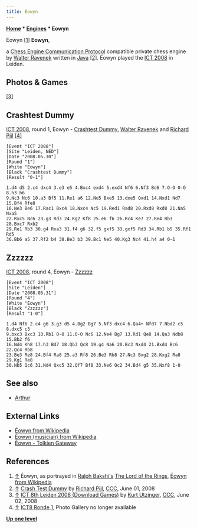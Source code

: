 ```yaml
---
title: Eowyn
---
```

**[Home](Home "Home") * [Engines](Engines "Engines") * Eowyn**

[](https://en.wikipedia.org/wiki/%C3%89owyn) Éowyn <a id="cite-note-1" href="#cite-ref-1">[1]</a>
**Eowyn**,

a [Chess Engine Communication Protocol](Chess_Engine_Communication_Protocol "Chess Engine Communication Protocol") compatible private chess engine by [Walter Ravenek](Walter_Ravenek "Walter Ravenek") written in [Java](Java "Java") <a id="cite-note-2" href="#cite-ref-2">[2]</a>. Eowyn played the [ICT 2008](ICT_2008 "ICT 2008") in Leiden.

## Photos & Games

<a id="cite-note-3" href="#cite-ref-3">[3]</a>

## Crashtest Dummy

[](File:EowynCTDIpc2008.jpg)
[ICT 2008](ICT_2008 "ICT 2008"), round 1, Eowyn - [Crashtest Dummy](Crashtest_Dummy "Crashtest Dummy"), [Walter Ravenek](Walter_Ravenek "Walter Ravenek") and [Richard Pijl](Richard_Pijl "Richard Pijl") <a id="cite-note-4" href="#cite-ref-4">[4]</a>

```
[Event "ICT 2008"]
[Site "Leiden, NED"]
[Date "2008.05.30"]
[Round "1"]
[White "Eowyn"]
[Black "Crashtest Dummy"]
[Result "0-1"]

1.d4 d5 2.c4 dxc4 3.e3 e5 4.Bxc4 exd4 5.exd4 Nf6 6.Nf3 Bd6 7.O-O O-O 8.h3 h6 
9.Nc3 Nc6 10.a3 Bf5 11.Re1 a6 12.Ne5 Bxe5 13.dxe5 Qxd1 14.Nxd1 Nd7 15.Bf4 Rfe8 
16.Ne3 Be6 17.Rac1 Bxc4 18.Nxc4 Nc5 19.Red1 Rad8 20.Rxd8 Rxd8 21.Na5 Nxa5 
22.Rxc5 Nc6 23.g3 Rd3 24.Kg2 Kf8 25.e6 f6 26.Rc4 Ke7 27.Re4 Rb3 28.Bxc7 Rxb2 
29.Re1 Rb3 30.g4 Rxa3 31.f4 g6 32.f5 gxf5 33.gxf5 Rd3 34.Rb1 b5 35.Rf1 Rd5 
36.Bb6 a5 37.Rf2 b4 38.Be3 b3 39.Bc1 Ne5 40.Kg3 Nc4 41.h4 a4 0-1

```

## Zzzzzz

[ICT 2008](ICT_2008 "ICT 2008"), round 4, Eowyn - [Zzzzzz](Zzzzzz "Zzzzzz")

```
[Event "ICT 2008"]
[Site "Leiden"]
[Date "2008.05.31"]
[Round "4"]
[White "Eowyn"]
[Black "Zzzzzz"]
[Result "1-0"]

1.d4 Nf6 2.c4 g6 3.g3 d5 4.Bg2 Bg7 5.Nf3 dxc4 6.Qa4+ Nfd7 7.Nbd2 c5 8.dxc5 c3 
9.bxc3 Bxc3 10.Rb1 O-O 11.O-O Nc6 12.Ne4 Bg7 13.Rd1 Qe8 14.Qa3 Ndb8 15.Bb2 f6 
16.Nd4 Kh8 17.h3 Bd7 18.Qb3 Qc8 19.g4 Na6 20.Bc3 Nxd4 21.Bxd4 Bc6 22.Qc4 Rb8 
23.Be3 Re8 24.Bf4 Ra8 25.a3 Rf8 26.Be3 Rb8 27.Nc3 Bxg2 28.Kxg2 Ra8 29.Kg1 Re8 
30.Nb5 Qc6 31.Nd4 Qxc5 32.Qf7 Bf8 33.Ne6 Qc2 34.Bd4 g5 35.Nxf8 1-0

```

## See also

- [Arthur](Arthur "Arthur")

## External Links

- [Éowyn from Wikipedia](https://en.wikipedia.org/wiki/%C3%89owyn)
- [Éowyn (musician) from Wikipedia](<https://en.wikipedia.org/wiki/%C3%89owyn_(musician)>)
- [Éowyn - Tolkien Gateway](http://tolkiengateway.net/wiki/%C3%89owyn)

## References

1. <a id="cite-ref-1" href="#cite-note-1">↑</a> Éowyn, as portrayed in [Ralph Bakshi's](https://en.wikipedia.org/wiki/Ralph_Bakshi) [The Lord of the Rings](<https://en.wikipedia.org/wiki/The_Lord_of_the_Rings_(1978_film)>), [Éowyn from Wikipedia](https://en.wikipedia.org/wiki/%C3%89owyn)
1. <a id="cite-ref-2" href="#cite-note-2">↑</a> [Crash Test Dummy](http://www.talkchess.com/forum3/viewtopic.php?f=6&t=21484&start=24) by [Richard Pijl](Richard_Pijl "Richard Pijl"), [CCC](CCC "CCC"), June 01, 2008
1. <a id="cite-ref-3" href="#cite-note-3">↑</a> [ICT 8th Leiden 2008 (Download Games)](http://www.talkchess.com/forum/viewtopic.php?t=21568) by [Kurt Utzinger](Kurt_Utzinger "Kurt Utzinger"), [CCC](CCC "CCC"), June 02, 2008
1. <a id="cite-ref-4" href="#cite-note-4">↑</a> [ICT8 Ronde 1](https://www.csvn.nl/index.php/nieuws/18-vereniging/292-ronde-1), Photo Gallery no longer available

**[Up one level](Engines "Engines")**

